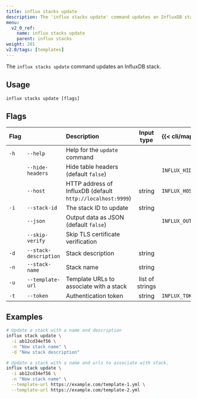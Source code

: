 ```yaml
---
title: influx stacks update
description: The 'influx stacks update' command updates an InfluxDB stack.
menu:
  v2_0_ref:
    name: influx stacks update
    parent: influx stacks
weight: 201
v2.0/tags: [templates]
---
```


The `influx stacks update` command updates an InfluxDB stack.

## Usage
```
influx stacks update [flags]
```

## Flags
| Flag |                       | Description                                                | Input type      | {{< cli/mapped >}}    |
|:---- |:---                   |:-----------                                                |:----------:     |:------------------    |
| `-h` | `--help`              | Help for the `update` command                              |                 |                       |
|      | `--hide-headers`      | Hide table headers (default `false`)                       |                 | `INFLUX_HIDE_HEADERS` |
|      | `--host`              | HTTP address of InfluxDB (default `http://localhost:9999`) | string          | `INFLUX_HOST`         |
| `-i` | `--stack-id`          | The stack ID to update                                     | string          |                       |
|      | `--json`              | Output data as JSON (default `false`)                      |                 | `INFLUX_OUTPUT_JSON`  |
|      | `--skip-verify`       | Skip TLS certificate verification                          |                 |                       |
| `-d` | `--stack-description` | Stack description                                          | string          |                       |
| `-n` | `--stack-name`        | Stack name                                                 | string          |                       |
| `-u` | `--template-url`      | Template URLs to associate with a stack                    | list of strings |                       |
| `-t` | `--token`             | Authentication token                                       | string          | `INFLUX_TOKEN`        |

## Examples
```sh
# Update a stack with a name and description
influx stack update \
  -i ab12cd34ef56 \
  -n "New stack name" \
  -d "New stack description"

# Update a stack with a name and urls to associate with stack.
influx stack update \
  -i ab12cd34ef56 \
  -n "New stack name" \
  --template-url https://example.com/template-1.yml \
  --template-url https://example.com/template-2.yml
```
